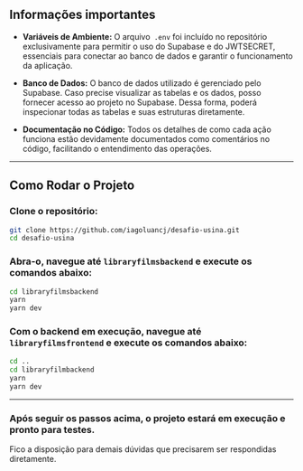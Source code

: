## Informações importantes
- **Variáveis de Ambiente:** O arquivo` .env` foi incluído no repositório exclusivamente para permitir o uso do Supabase e do JWTSECRET, essenciais para conectar ao banco de dados e garantir o funcionamento da aplicação.

- **Banco de Dados:** O banco de dados utilizado é gerenciado pelo Supabase. Caso precise visualizar as tabelas e os dados, posso fornecer acesso ao projeto no Supabase. Dessa forma, poderá inspecionar todas as tabelas e suas estruturas diretamente.

- **Documentação no Código:** Todos os detalhes de como cada ação funciona estão devidamente documentados como comentários no código, facilitando o entendimento das operações.
---
## Como Rodar o Projeto

### Clone o repositório:

```bash
git clone https://github.com/iagoluancj/desafio-usina.git
cd desafio-usina
````
### Abra-o, navegue até `libraryfilmsbackend` e execute os comandos abaixo:
```bash
cd libraryfilmsbackend
yarn
yarn dev
````
### Com o backend em execução, navegue até `libraryfilmsfrontend` e execute os comandos abaixo:
```bash
cd ..
cd libraryfilmbackend
yarn
yarn dev
````
---
### Após seguir os passos acima, o projeto estará em execução e pronto para testes. 
Fico a disposição para demais dúvidas que precisarem ser respondidas diretamente.